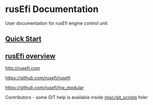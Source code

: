 # rusEfi Documentation

User documentation for rusEfi engine control unit

## [Quick Start](/HOWTO_quick_start)

## [rusEfi overview](overview)

http://rusefi.com

https://github.com/rusefi/rusefi

https://github.com/rusefi/hw_modular


Contributors - some GIT help is available inside [misc/git_scripts](misc/git_scripts) foler
